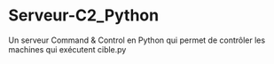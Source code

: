 # Serveur-C2_Python
Un serveur Command &amp; Control en Python qui permet de contrôler les machines qui exécutent cible.py
